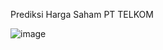 Prediksi Harga Saham PT TELKOM

![image](https://github.com/Arisdwi666/Prediksi-Harga-Saham-PT-Telkom/assets/74097572/b34f6d2b-eb25-4c37-9410-03ede9291eb9)
